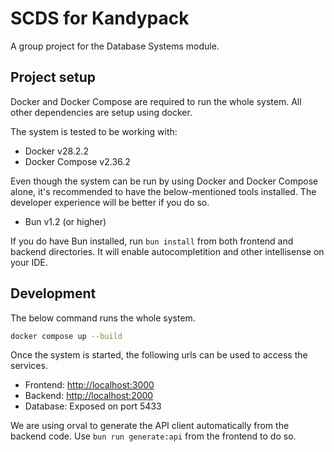# SCDS for Kandypack

A group project for the Database Systems module.

## Project setup

Docker and Docker Compose are required to run the whole system. All other dependencies are setup using docker.

The system is tested to be working with:
- Docker v28.2.2
- Docker Compose v2.36.2


Even though the system can be run by using Docker and Docker Compose alone, it's recommended to have the below-mentioned tools installed. The developer experience will be better if you do so.

- Bun v1.2 (or higher)

If you do have Bun installed, run `bun install` from both frontend and backend directories. It will enable autocompletition and other intellisense on your IDE.

## Development

The below command runs the whole system.

```sh
docker compose up --build
```

Once the system is started, the following urls can be used to access the services.

- Frontend: [http://localhost:3000](http://localhost:3000)
- Backend: [http://localhost:2000](http://localhost:2000)
- Database: Exposed on port 5433

We are using orval to generate the API client automatically from the backend code. Use `bun run generate:api` from the frontend to do so.  
